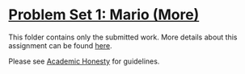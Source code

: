 # [Problem Set 1: Mario (More)](https://cs50.harvard.edu/x/2022/psets/1/mario/more/)

This folder contains only the submitted work. More details about this assignment can be found [here](https://cs50.harvard.edu/x/2022/psets/1/mario/more/).

Please see [Academic Honesty](https://cs50.harvard.edu/x/2022/honesty/) for guidelines.
